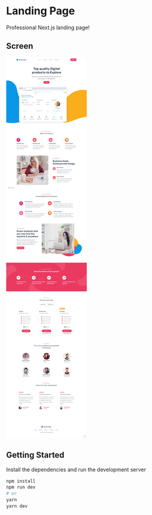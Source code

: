 

# Landing Page

Professional Next.js landing page!


## Screen

![screen](./public/landing.png)

## Getting Started

Install the dependencies and run the development server

```bash
npm install
npm run dev
# or
yarn
yarn dev
```